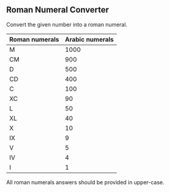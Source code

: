 ## Roman Numeral Converter

Convert the given number into a roman numeral.

|Roman numerals |	Arabic numerals|
|---------------|------------------|
|M 	            |1000              |
|CM             |900               |
|D 	            |500               |
|CD 	        |400               |
|C 	            |100               |
|XC 	        |90                |
|L 	            |50                |
|XL 	        |40                |
|X 	            |10                |
|IX 	        |9                 |
|V 	            |5                 |
|IV 	        |4                 |
|I 	            |1                 |

All roman numerals answers should be provided in upper-case.

